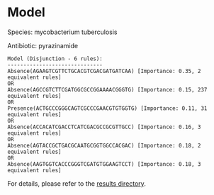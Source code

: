 
# Model

Species: mycobacterium tuberculosis

Antibiotic: pyrazinamide

```
Model (Disjunction - 6 rules):
------------------------------
Absence(AGAAGTCGTTCTGCACGTCGACGATGATCAA) [Importance: 0.35, 2 equivalent rules]
OR
Absence(AGCCGTCTTCGATGGCGCCGGAAAACGGGTG) [Importance: 0.15, 237 equivalent rules]
OR
Presence(ACTGCCCGGGCAGTCGCCCGAACGTGTGGTG) [Importance: 0.11, 31 equivalent rules]
OR
Absence(ACCACATCGACCTCATCGACGCCGCGTTGCC) [Importance: 0.16, 3 equivalent rules]
OR
Absence(AGTACCGCTGACGCAATGCGGTGGCCACGAC) [Importance: 0.18, 2 equivalent rules]
OR
Absence(AAGTGGTCACCCGGGTCGATGTGGAAGTCCT) [Importance: 0.18, 3 equivalent rules]

```

For details, please refer to the [results directory](../../../../../results/scm_b/mycobacterium%20tuberculosis/pyrazinamide/repeat_8/).

